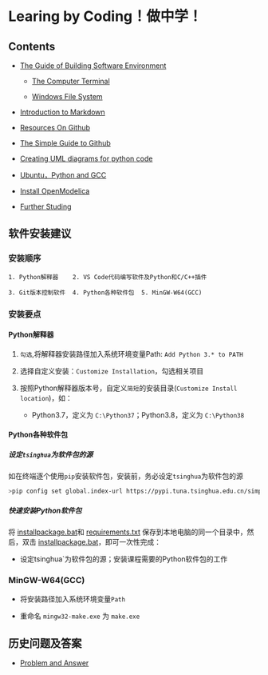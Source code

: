
# Learing by Coding！做中学！<!-- TOC -->

## Contents

* [The Guide of Building Software Environment](./BuildingSoftwareEnvironment.md)

   * [The Computer Terminal](./ComputerTerminal.md/)

   * [Windows File System](./WindowsFileSystem.md)

* [Introduction to Markdown](./Introduction2Markdown(Chinese).md) 

* [Resources On Github](./ResourcesOnGithub.md)

* [The Simple Guide to Github](./TheSimpleStepsGithub(Chinese).md) 

* [Creating UML diagrams for python code](./UMLPython.md) 

* [Ubuntu，Python and GCC](./Ubuntu-Python-CPP(Chinese).md) 

* [Install OpenModelica](./InstallOpenModelica.md) 

* [Further Studing](./FurtherStuding.md)

## 软件安装建议

###  安装顺序

    1. Python解释器    2. VS Code代码编写软件及Python和C/C++插件

    3. Git版本控制软件  4. Python各种软件包  5. MinGW-W64(GCC)

###  安装要点

#### Python解释器

1. `勾选`,将解释器安装路径加入系统环境变量Path: `Add Python 3.* to PATH`

2.  选择自定义安装：`Customize Installation`，勾选相关项目
  
3. 按照Python解释器版本号，自定义`简短`的安装目录(`Customize Install location`)，如：
      
    *  Python3.7，定义为 `C:\Python37`；Python3.8，定义为 `C:\Python38`

#### Python各种软件包
 
##### 设定`tsinghua`为软件包的源 

如在终端逐个使用`pip`安装软件包，安装前，务必设定`tsinghua`为软件包的源 

```bash
>pip config set global.index-url https://pypi.tuna.tsinghua.edu.cn/simple
```

##### 快速安装Python软件包

将 [installpackage.bat](./bat/installpackage.bat)和 [requirements.txt](./bat/requirements.txt) 保存到本地电脑的同一个目录中，然后，双击 [installpackage.bat](./bat/installpackage.bat)，即可一次性完成：

* 设定tsinghua`为软件包的源；安装课程需要的Python软件包的工作

### MinGW-W64(GCC)

* 将安装路径加入系统环境变量`Path`

* 重命名 `mingw32-make.exe` 为 `make.exe`

## 历史问题及答案

* [Problem and Answer](./Problem_Solution.md)

